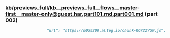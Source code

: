 ### kb/previews_full/kb__previews_full__flows__master-first__master-only@guest.har.part101.md.part001.md (part 002)

```md
                  "url": "https://n958200.alteg.io/chunk-KO722YSM.js",
                      
```

```
